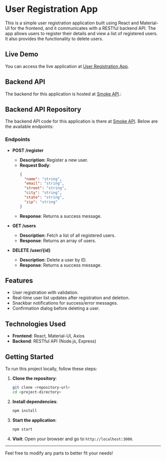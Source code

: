 # User Registration App

This is a simple user registration application built using React and Material-UI for the frontend, and it communicates with a RESTful backend API. The app allows users to register their details and view a list of registered users. It also provides the functionality to delete users.

## Live Demo

You can access the live application at [User Registration App](https://smoke-frontend.vercel.app/).

## Backend API

The backend for this application is hosted at [Smoke API](https://smokeb1-svj8hhvt.b4a.run/).:

## Backend API Repository

The backend API code for this application is there at [Smoke API](https://smokeb1-svj8hhvt.b4a.run/). Below are the available endpoints:

### Endpoints

- **POST /register**
  - **Description**: Register a new user.
  - **Request Body**:
    ```json
    {
      "name": "string",
      "email": "string",
      "street": "string",
      "city": "string",
      "state": "string",
      "zip": "string"
    }
    ```
  - **Response**: Returns a success message.

- **GET /users**
  - **Description**: Fetch a list of all registered users.
  - **Response**: Returns an array of users.
  
- **DELETE /user/{id}**
  - **Description**: Delete a user by ID.
  - **Response**: Returns a success message.

## Features

- User registration with validation.
- Real-time user list updates after registration and deletion.
- Snackbar notifications for success/error messages.
- Confirmation dialog before deleting a user.

## Technologies Used

- **Frontend**: React, Material-UI, Axios
- **Backend**: RESTful API (Node.js, Express)

## Getting Started

To run this project locally, follow these steps:

1. **Clone the repository**:
   ```bash
   git clone <repository-url>
   cd <project-directory>
   ```

2. **Install dependencies**:
   ```bash
   npm install
   ```

3. **Start the application**:
   ```bash
   npm start
   ```

4. **Visit**: Open your browser and go to `http://localhost:3000`.


---

Feel free to modify any parts to better fit your needs!
